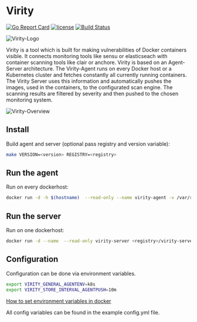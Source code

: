 # Virity
[![Go Report Card](https://goreportcard.com/badge/github.com/sharenowTech/virity)](https://goreportcard.com/report/github.com/sharenowTech/virity)
[![license](https://img.shields.io/badge/license-MIT-blue.svg)](https://github.com/sharenowTech/virity/blob/master/LICENSE)
[![Build Status](https://travis-ci.org/sharenowTech/virity.svg?branch=master)](https://travis-ci.org/github.com/sharenowTech/virity/virity)

![Virity-Logo](docs/logo.svg)

Virity is a tool which is built for making vulnerabilities of Docker containers visible. It connects monitoring tools like sensu or elasticseach with container scanning tools like clair or anchore. Virity is based on an Agent-Server architecture. The Virity-Agent runs on every Docker host or a Kubernetes cluster and fetches constantly all currently running containers. The Virity Server uses this information and automatically pushes the images, used in the containers, to the configurated scan engine. The scanning results are filtered by severity and then pushed to the chosen monitoring system.

![Virity-Overview](docs/architecture.svg)

## Install

Build agent and server (optional pass registry and version variable):

```bash
make VERSION=<version> REGISTRY=<registry>
```

## Run the agent

Run on every dockerhost:

```bash
docker run -d -h $(hostname)  --read-only --name virity-agent -v /var/run/docker.sock:/var/run/docker.sock <registry>/virity-agent:<version>
```

## Run the server

Run on one dockerhost:

```bash
docker run -d --name  --read-only virity-server <registry>/virity-server:<version>
```

## Configuration

Configuration can be done via environment variables.

```bash
export VIRITY_GENERAL_AGENTENV=k8s
export VIRITY_STORE_INTERVAL_AGENTPUSH=10m
```

[How to set environment variables in docker](https://docs.docker.com/engine/reference/commandline/run/#set-environment-variables--e---env---env-file)

All config variables can be found in the example config.yml file.
